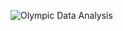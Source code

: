 ![Olympic Data Analysis](https://github.com/user-attachments/assets/d76c98f2-3764-4fc1-855c-e18d6f822e2f)
